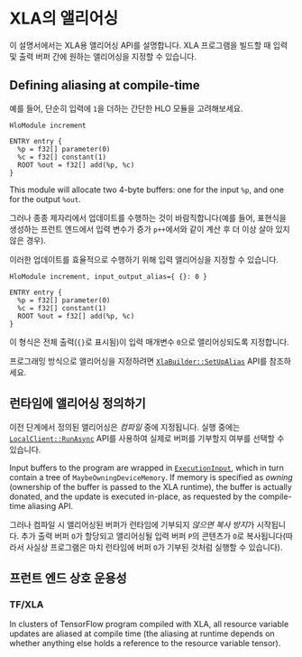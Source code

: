 # XLA의 앨리어싱

이 설명서에서는 XLA용 앨리어싱 API를 설명합니다. XLA 프로그램을 빌드할 때 입력 및 출력 버퍼 간에 원하는 앨리어싱을 지정할 수 있습니다.

## Defining aliasing at compile-time

예를 들어, 단순히 입력에 `1`을 더하는 간단한 HLO 모듈을 고려해보세요.

```
HloModule increment

ENTRY entry {
  %p = f32[] parameter(0)
  %c = f32[] constant(1)
  ROOT %out = f32[] add(%p, %c)
}
```

This module will allocate two 4-byte buffers: one for the input `%p`, and one for the output `%out`.

그러나 종종 제자리에서 업데이트를 수행하는 것이 바람직합니다(예를 들어, 표현식을 생성하는 프런트 엔드에서 입력 변수가 증가 `p++`에서와 같이 계산 후 더 이상 살아 있지 않은 경우).

이러한 업데이트를 효율적으로 수행하기 위해 입력 앨리어싱을 지정할 수 있습니다.

```
HloModule increment, input_output_alias={ {}: 0 }

ENTRY entry {
  %p = f32[] parameter(0)
  %c = f32[] constant(1)
  ROOT %out = f32[] add(%p, %c)
}
```

이 형식은 전체 출력(`{}`로 표시됨)이 입력 매개변수 `0`으로 앨리어싱되도록 지정합니다.

프로그래밍 방식으로 앨리어싱을 지정하려면 [`XlaBuilder::SetUpAlias`](https://www.tensorflow.org/code/tensorflow/compiler/xla/client/xla_builder.h) API를 참조하세요.

## 런타임에 앨리어싱 정의하기

이전 단계에서 정의된 앨리어싱은 *컴파일* 중에 지정됩니다. 실행 중에는 [`LocalClient::RunAsync`](https://www.tensorflow.org/code/tensorflow/compiler/xla/client/local_client.h) API를 사용하여 실제로 버퍼를 기부할지 여부를 선택할 수 있습니다.

Input buffers to the program are wrapped in [`ExecutionInput`](https://www.tensorflow.org/code/tensorflow/compiler/xla/service/executable.h), which in turn contain a tree of `MaybeOwningDeviceMemory`. If memory is specified as *owning* (ownership of the buffer is passed to the XLA runtime), the buffer is actually donated, and the update is executed in-place, as requested by the compile-time aliasing API.

그러나 컴파일 시 앨리어싱된 버퍼가 런타임에 기부되지 *않으면* *복사 방지*가 시작됩니다. 추가 출력 버퍼 `O`가 할당되고 앨리어싱될 입력 버퍼 `P`의 콘텐츠가 `O`로 복사됩니다(따라서 사실상 프로그램은 마치 런타임에 버퍼 `O`가 기부된 것처럼 실행할 수 있습니다).

## 프런트 엔드 상호 운용성

### TF/XLA

In clusters of TensorFlow program compiled with XLA, all resource variable updates are aliased at compile time (the aliasing at runtime depends on whether anything else holds a reference to the resource variable tensor).
